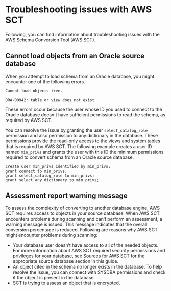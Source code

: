 # Troubleshooting issues with AWS SCT<a name="CHAP_Troubleshooting"></a>

Following, you can find information about troubleshooting issues with the AWS Schema Conversion Tool \(AWS SCT\)\.

## Cannot load objects from an Oracle source database<a name="CHAP_Troubleshooting.OracleLoad"></a>

When you attempt to load schema from an Oracle database, you might encounter one of the following errors\.

```
Cannot load objects tree.
```

```
ORA-00942: table or view does not exist
```

These errors occur because the user whose ID you used to connect to the Oracle database doesn't have sufficient permissions to read the schema, as required by AWS SCT\. 

You can resolve the issue by granting the user `select_catalog_role` permission and also permission to any dictionary in the database\. These permissions provide the read\-only access to the views and system tables that is required by AWS SCT\. The following example creates a user ID named `min_privs` and grants the user with this ID the minimum permissions required to convert schema from an Oracle source database\. 

```
create user min_privs identified by min_privs;
grant connect to min_privs;
grant select_catalog_role to min_privs;  
grant select any dictionary to min_privs;
```

## Assessment report warning message<a name="CHAP_Troubleshooting.WarningMessage"></a>

To assess the complexity of converting to another database engine, AWS SCT requires access to objects in your source database\. When AWS SCT encounters problems during scanning and can’t perform an assessment, a warning message is issued\. This message indicates that the overall conversion percentage is reduced\. Following are reasons why AWS SCT might encounter problems during scanning:
+ Your database user doesn’t have access to all of the needed objects\. For more information about AWS SCT required security permissions and privileges for your database, see [Sources for AWS SCT](CHAP_Source.md) for the appropriate source database section in this guide\.
+ An object cited in the schema no longer exists in the database\. To help resolve the issue, you can connect with SYSDBA permissions and check if the object is present in the database\. 
+ SCT is trying to assess an object that is encrypted\. 